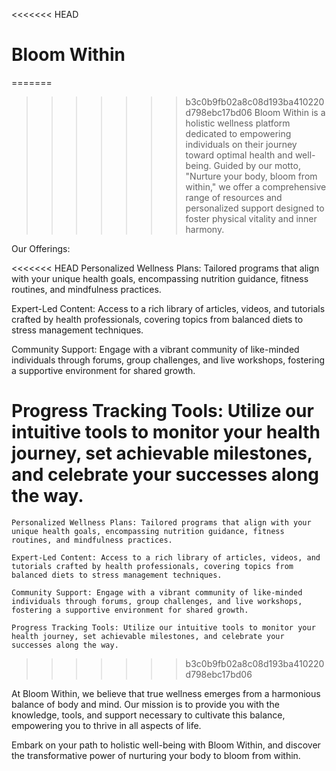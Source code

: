 <<<<<<< HEAD
# Bloom Within
=======
>>>>>>> b3c0b9fb02a8c08d193ba410220d798ebc17bd06
Bloom Within is a holistic wellness platform dedicated to empowering individuals on their journey toward optimal health and well-being. Guided by our motto, "Nurture your body, bloom from within," we offer a comprehensive range of resources and personalized support designed to foster physical vitality and inner harmony.

Our Offerings:

<<<<<<< HEAD
Personalized Wellness Plans: Tailored programs that align with your unique health goals, encompassing nutrition guidance, fitness routines, and mindfulness practices.

Expert-Led Content: Access to a rich library of articles, videos, and tutorials crafted by health professionals, covering topics from balanced diets to stress management techniques.

Community Support: Engage with a vibrant community of like-minded individuals through forums, group challenges, and live workshops, fostering a supportive environment for shared growth.

Progress Tracking Tools: Utilize our intuitive tools to monitor your health journey, set achievable milestones, and celebrate your successes along the way.
=======
    Personalized Wellness Plans: Tailored programs that align with your unique health goals, encompassing nutrition guidance, fitness routines, and mindfulness practices.

    Expert-Led Content: Access to a rich library of articles, videos, and tutorials crafted by health professionals, covering topics from balanced diets to stress management techniques.

    Community Support: Engage with a vibrant community of like-minded individuals through forums, group challenges, and live workshops, fostering a supportive environment for shared growth.

    Progress Tracking Tools: Utilize our intuitive tools to monitor your health journey, set achievable milestones, and celebrate your successes along the way.
>>>>>>> b3c0b9fb02a8c08d193ba410220d798ebc17bd06

At Bloom Within, we believe that true wellness emerges from a harmonious balance of body and mind. Our mission is to provide you with the knowledge, tools, and support necessary to cultivate this balance, empowering you to thrive in all aspects of life.

Embark on your path to holistic well-being with Bloom Within, and discover the transformative power of nurturing your body to bloom from within.
